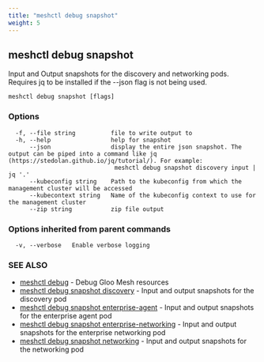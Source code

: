 ```yaml
---
title: "meshctl debug snapshot"
weight: 5
---
```

## meshctl debug snapshot

Input and Output snapshots for the discovery and networking pods. Requires jq to be installed if the --json flag is not being used.

```
meshctl debug snapshot [flags]
```

### Options

```
  -f, --file string          file to write output to
  -h, --help                 help for snapshot
      --json                 display the entire json snapshot. The output can be piped into a command like jq (https://stedolan.github.io/jq/tutorial/). For example:
                              meshctl debug snapshot discovery input | jq '.'
      --kubeconfig string    Path to the kubeconfig from which the management cluster will be accessed
      --kubecontext string   Name of the kubeconfig context to use for the management cluster
      --zip string           zip file output
```

### Options inherited from parent commands

```
  -v, --verbose   Enable verbose logging
```

### SEE ALSO

* [meshctl debug](../meshctl_debug)	 - Debug Gloo Mesh resources
* [meshctl debug snapshot discovery](../meshctl_debug_snapshot_discovery)	 - Input and output snapshots for the discovery pod
* [meshctl debug snapshot enterprise-agent](../meshctl_debug_snapshot_enterprise-agent)	 - Input and output snapshots for the enterprise agent pod
* [meshctl debug snapshot enterprise-networking](../meshctl_debug_snapshot_enterprise-networking)	 - Input and output snapshots for the enterprise networking pod
* [meshctl debug snapshot networking](../meshctl_debug_snapshot_networking)	 - Input and output snapshots for the networking pod

